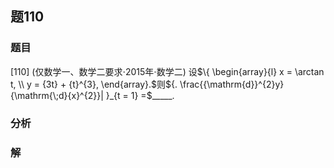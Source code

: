 ## 题110
### 题目
[110] (仅数学一、数学二要求$\cdot  {2015}$年$\cdot$数学二) 设$\{  \begin{array}{l} x = \arctan t, \\  y = {3t} + {t}^{3}, \end{array}.$则${. \frac{{\mathrm{d}}^{2}y}{\mathrm{\;d}{x}^{2}}| }_{t = 1} =$_____.
### 分析

### 解